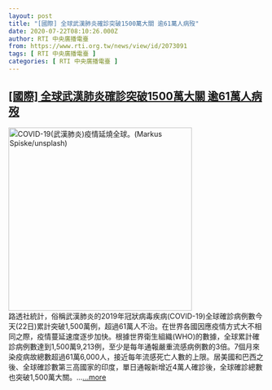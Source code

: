 ```yaml
---
layout: post
title: "[國際] 全球武漢肺炎確診突破1500萬大關 逾61萬人病歿"
date: 2020-07-22T08:10:26.000Z
author: RTI 中央廣播電臺
from: https://www.rti.org.tw/news/view/id/2073091
tags: [ RTI 中央廣播電臺 ]
categories: [ RTI 中央廣播電臺 ]
---
```

<!--1595405426000-->
[[國際] 全球武漢肺炎確診突破1500萬大關 逾61萬人病歿](https://www.rti.org.tw/news/view/id/2073091)
------

<div>
<img src="https://static.rti.org.tw/assets/thumbnails/2020/04/07/a2f976e518259b4ce2b48b75998a3359.jpg" width="360" alt="COVID-19(武漢肺炎)疫情延燒全球。(Markus Spiske/unsplash)" title="COVID-19(武漢肺炎)疫情延燒全球。(Markus Spiske/unsplash)"><br>路透社統計，俗稱武漢肺炎的2019年冠狀病毒疾病(COVID-19)全球確診病例數今天(22日)累計突破1,500萬例，超過61萬人不治。在世界各國因應疫情方式大不相同之際，疫情蔓延速度逐步加快。根據世界衛生組織(WHO)的數據，全球累計確診病例數達到1,500萬9,213例，至少是每年通報嚴重流感病例數的3倍。7個月來染疫病故總數超過61萬6,000人，接近每年流感死亡人數的上限。居美國和巴西之後、全球確診數第三高國家的印度，單日通報新增近4萬人確診後，全球確診總數也突破1,500萬大關。...<a target="_blank" href="https://www.rti.org.tw/news/view/id/2073091">...more</a>
</div>
